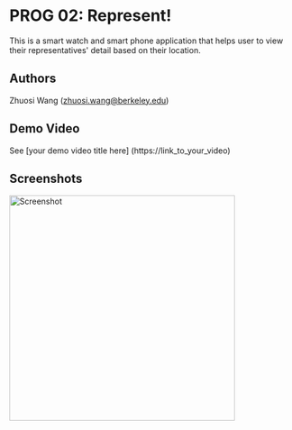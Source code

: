 # PROG 02: Represent!

This is a smart watch and smart phone application that helps user to view their representatives' detail based on their location.

## Authors

Zhuosi Wang ([zhuosi.wang@berkeley.edu](mailto:zhuosi.wang@berkeley.edu))

## Demo Video

See [your demo video title here] (https://link_to_your_video)

## Screenshots

<img src="screenshots/main.png" height="400" alt="Screenshot"/>
<!---->
<!--## Acknowledgments-->
<!---->
<!--* Hat tip to anyone who's code was used-->
<!--* Any other support-->

